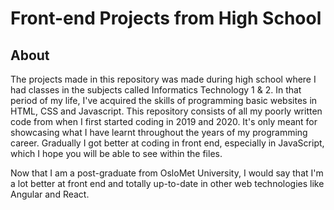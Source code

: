 # Front-end Projects from High School

## About
The projects made in this repository was made during high school where I had classes in the subjects called Informatics Technology 1 & 2.
In that period of my life, I've acquired the skills of programming basic websites in HTML, CSS and Javascript. 
This repository consists of all my poorly written code from when I first started coding in 2019 and 2020.
It's only meant for showcasing what I have learnt throughout the years of my programming career.
Gradually I got better at coding in front end, especially in JavaScript, which I hope you will be able to see within the files.

Now that I am a post-graduate from OsloMet University, I would say that I'm a lot better at front end and totally up-to-date in other web technologies like Angular and React.
